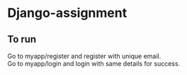 # Django-assignment

## To run
Go to myapp/register and register with unique email.  
Go to myapp/login and login with same details for success.
